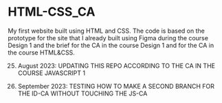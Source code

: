 # HTML-CSS_CA

My first website built using HTML and CSS. The code is based on the prototype for the site that I already built using Figma during the course Design 1 and the brief for the CA in the course Design 1 and for the CA in the course HTML&CSS.

25. August 2023: UPDATING THIS REPO ACCORDING TO THE CA IN THE COURSE JAVASCRIPT 1

26. September 2023: TESTING HOW TO MAKE A SECOND BRANCH FOR THE ID-CA WITHOUT TOUCHING THE JS-CA
